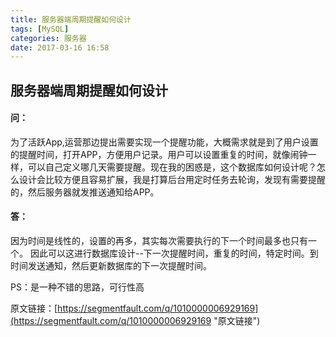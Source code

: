 ```yaml
---
title: 服务器端周期提醒如何设计
tags: [MySQL]
categories: 服务器
date: 2017-03-16 16:58
---
```



## 服务器端周期提醒如何设计

#### 问：
为了活跃App,运营那边提出需要实现一个提醒功能，大概需求就是到了用户设置的提醒时间，打开APP，方便用户记录。用户可以设置重复的时间，就像闹钟一样，可以自己定义哪几天需要提醒。现在我的困惑是，这个数据库如何设计呢？怎么设计会比较方便且容易扩展，我是打算后台用定时任务去轮询，发现有需要提醒的，然后服务器就发推送通知给APP。

#### 答：
因为时间是线性的，设置的再多，其实每次需要执行的下一个时间最多也只有一个。
因此可以这进行数据库设计--下一次提醒时间，重复的时间，特定时间。到时间发送通知，然后更新数据库的下一次提醒时间。

PS：是一种不错的思路，可行性高


原文链接：[https://segmentfault.com/q/1010000006929169](https://segmentfault.com/q/1010000006929169 "原文链接")

